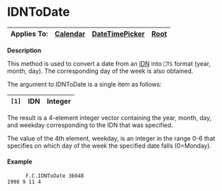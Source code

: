 




<h1 class="heading"><span class="name">IDNToDate</span></h1>

| Applies To: | [Calendar](./calendar.md) | [DateTimePicker](./datetimepicker.md) | [Root](./root.md) |
| --- | --- | --- | ---  |


**Description**


This method is used to convert a date from an [IDN](../Miscellaneous/International%20Day%20Number.htm) into `⎕TS` format (year, month, day). The corresponding day of the week is also obtained.


The argument to IDNToDate is a single item as follows:


| `[1]` | IDN | Integer |
| --- | --- | ---  |


The result is a 4-element integer vector containing the year, month, day, and weekday corresponding to the IDN that was specified.


The value of the 4th element, weekday, is an integer in the range 0-6 that specifies on which day of the week the specified date falls (0=Monday).

#### Example

```apl
      F.C.IDNToDate 36048
1998 9 11 4
```



